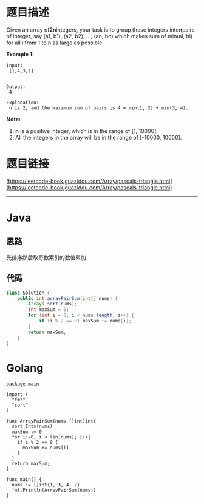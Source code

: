 # 题目描述

Given an array of**2n**integers, your task is to group these integers into**n**pairs of integer, say \(a1, b1\), \(a2, b2\), ..., \(an, bn\) which makes sum of min\(ai, bi\) for all i from 1 to n as large as possible.

**Example 1:**

```
Input:
 [1,4,3,2]


Output:
 4

Explanation:
 n is 2, and the maximum sum of pairs is 4 = min(1, 2) + min(3, 4).
```

**Note:**

1. **n**
   is a positive integer, which is in the range of \[1, 10000\].
2. All the integers in the array will be in the range of \[-10000, 10000\].

# 题目链接

[https://leetcode-book.guazidou.com/Array/pascals-triangle.html](https://leetcode-book.guazidou.com/Array/pascals-triangle.html)

---

# Java

## 思路

先排序然后取奇数索引的数值累加

## 代码

```java
class Solution {
    public int arrayPairSum(int[] nums) {
        Arrays.sort(nums);
        int maxSum = 0;
        for (int i = 0; i < nums.length; i++) {
            if (i % 2 == 0) maxSum += nums[i];
        }
        return maxSum;
    }
}
```

# Golang

```golang
package main

import (
  "fmt"
  "sort"
)

func ArrayPairSum(nums []int)int{
  sort.Ints(nums)
  maxSum := 0
  for i:=0; i < len(nums); i++{
    if i % 2 == 0 {
      maxSum += nums[i]
    }
  }
  return maxSum;
}

func main() {
  nums := []int{1, 3, 4, 2}
  fmt.Println(ArrayPairSum(nums))
}

```

